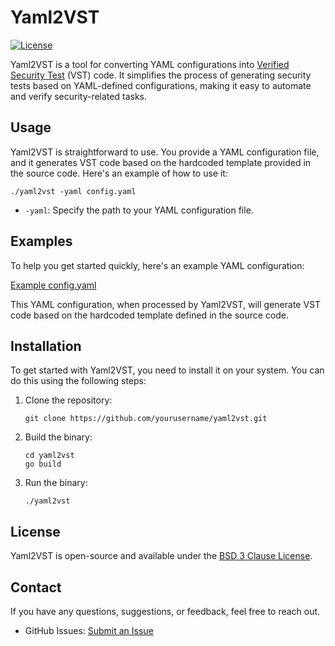 # Yaml2VST

[![License](https://img.shields.io/badge/license-BSD%203--Clause-blue.svg)](LICENSE)

Yaml2VST is a tool for converting YAML configurations into [Verified Security Test](https://www.preludesecurity.com/products/detect) (VST) code. It simplifies the process of generating security tests based on YAML-defined configurations, making it easy to automate and verify security-related tasks.

## Usage

Yaml2VST is straightforward to use. You provide a YAML configuration file, and it generates VST code based on the hardcoded template provided in the source code. Here's an example of how to use it:

```shell
./yaml2vst -yaml config.yaml
```

- `-yaml`: Specify the path to your YAML configuration file.

## Examples

To help you get started quickly, here's an example YAML configuration:

[Example config.yaml](https://github.com/bfuzzy1/Yaml2VST/blob/main/Yaml2VST/config.yaml)

This YAML configuration, when processed by Yaml2VST, will generate VST code based on the hardcoded template defined in the source code.

## Installation

To get started with Yaml2VST, you need to install it on your system. You can do this using the following steps:

1. Clone the repository:

   ```shell
   git clone https://github.com/yourusername/yaml2vst.git
   ```

2. Build the binary:

   ```shell
   cd yaml2vst
   go build
   ```

3. Run the binary:

   ```shell
   ./yaml2vst
   ```

## License

Yaml2VST is open-source and available under the [BSD 3 Clause License](LICENSE).

## Contact

If you have any questions, suggestions, or feedback, feel free to reach out.

- GitHub Issues: [Submit an Issue](https://github.com/bfuzzy1/yaml2vst/issues)
